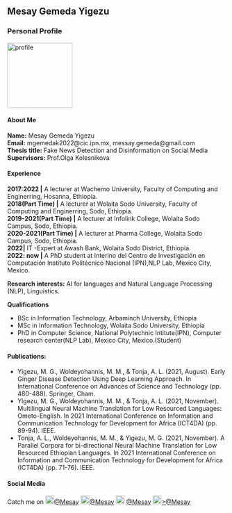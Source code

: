 <div class="container">
   <h2>Mesay Gemeda Yigezu</h2>
   <h3>Personal Profile</h3>
   <a href="https://ibb.co/2svh3Jc"><img src="https://i.ibb.co/Tb42MyP/profile.jpg" alt="profile" border="0" width="150" height="150"></a>  
   <h4>About Me</h4>   
<b>Name:</b> Mesay Gemeda Yigezu<br>
<b>Email:</b> mgemedak2022@cic.ipn.mx, messay.gemeda@gmail.com<br>
<b>Thesis title:</b> Fake News Detection and Disinformation on Social Media<br>
<b>Supervisors:</b> Prof.Olga Kolesnikova<br>     
   <h4>Experience</h4> 
<b>2017:2022 |</b> A lecturer at Wachemo University, Faculty of Computing and Enginerring, Hosanna, Ethiopia.<br>
<b>2018(Part Time) |</b>  A lecturer at Wolaita Sodo University, Faculty of Computing and Enginerring, Sodo, Ethiopia.<br>
<b>2019-2021(Part Time) |</b>   A lecturer at Infolink College, Wolaita Sodo Campus, Sodo, Ethiopia.<br>
<b>2020-2021(Part Time) |</b>   A lecturer at Pharma College, Wolaita Sodo Campus, Sodo, Ethiopia.<br>
<b>2022|</b>  IT -Expert at Awash Bank, Wolaita Sodo District, Ethiopia. <br>
<b>2022: now |</b>  A PhD student at Interino del Centro de Investigación en Computación Instituto Politécnico Nacional (IPN),NLP Lab, Mexico City, Mexico.<br>

<b>Research interests:</b> AI for languages and Natural Language Processing (NLP), Linguistics. <br>  

<b>Qualifications</b>
  <div class="listFlex">
         <div>
           <ul>  
               <li>BSc in Information Technology, Arbaminch University, Ethiopia</li>
               <li>MSc in Information Technology, Wolaita Sodo University, Ethiopia</li>
               <li>PhD in Computer Science, National Polytechnic Intitute(IPN), Computer research center(NLP Lab), Mexico City, Mexico.(Student)</li>
           </ul>
       </div>   
  </div>
     
<h4>Publications:</h4>   
<div class="listFlex">
     <div>
          <ul> 
             <li>Yigezu, M. G., Woldeyohannis, M. M., & Tonja, A. L. (2021, August). Early Ginger Disease Detection Using Deep Learning Approach. In International Conference on Advances of Science and Technology (pp. 480-488). Springer, Cham. </li>
             <li>Yigezu, M. G., Woldeyohannis, M. M., & Tonja, A. L. (2021, November). Multilingual Neural Machine Translation for Low Resourced Languages: Ometo-English. In 2021 International Conference on Information and Communication Technology for Development for Africa (ICT4DA) (pp. 89-94). IEEE.</li>
             <li>Tonja, A. L., Woldeyohannis, M. M., & Yigezu, M. G. (2021, November). A Parallel Corpora for bi-directional Neural Machine Translation for Low Resourced Ethiopian Languages. In 2021 International Conference on Information and Communication Technology for Development for Africa (ICT4DA) (pp. 71-76). IEEE.</li>
          </ul>
     </div>   
</div>
<h4>Social Media</h4>
Catch me on <a href="https://imgbb.com/"><img src="https://i.ibb.co/X41wFzc/logo.png" alt="logo" border="0" width="20" height="20"></a><a href="https://twitter.com/Mesay_Gemeda">@Mesay</a> <a href="https://imgbb.com/"><img src="https://i.ibb.co/0mwJL2W/images.jpg" alt="images" border="0" width="20" height="20"></a><a href="https://https://www.facebook.com/mesay.gemeda">@Mesay</a> <a href="https://ibb.co/6PppGK1"><img src="https://i.ibb.co/T8nnJQb/800px-Linked-In-logo-initials.png" alt="800px-Linked-In-logo-initials" border="0" width="20" height="20"></a> <a href="https://www.linkedin.com/in/mesay-gemeda-9a9986112/">@Mesay</a>
<a href="https://ibb.co/d5FYYXb"><img src="https://i.ibb.co/mckWWdv/6073fbf151fa4565d48572dc-Git-Hub-aprender-programaci-B3n.jpg" alt="6073fbf151fa4565d48572dc-Git-Hub-aprender-programaci-B3n" border="0" width="20" height="20">></a><a href="https://qomh.github.io/Mesay_Gemeda.github.io/">@Mesay</a>
   

 

